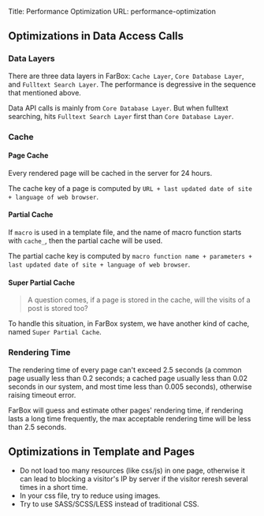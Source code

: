 Title: Performance Optimization
URL: performance-optimization

## Optimizations in Data Access Calls

### Data Layers

There are three data layers in FarBox: `Cache Layer`, `Core Database Layer`, and `Fulltext Search Layer`. The performance is degressive in the sequence that mentioned above.

Data API calls is mainly from `Core Database Layer`. But when fulltext searching, hits `Fulltext Search Layer` first than `Core Database Layer`.

### Cache

#### Page Cache

Every rendered page will be cached in the server for 24 hours.

The cache key of a page is computed by `URL + last updated date of site + language of web browser`.

#### Partial Cache

If `macro` is used in a template file, and the name of macro function starts with `cache_`, then the partial cache will be used. 

The partial cache key is computed by `macro function name + parameters + last updated date of site + language of web browser`.

#### Super Partial Cache

> A question comes, if a page is stored in the cache, will the visits of a post is stored too?

To handle this situation, in FarBox system, we have another kind of cache, named `Super Partial Cache`.


### Rendering Time

The rendering time of every page can't exceed 2.5 seconds (a common page usually less than 0.2 seconds; a cached page usually less than 0.02 seconds in our system, and most time less than 0.005 seconds), otherwise raising timeout error.

FarBox will guess and estimate other pages' rendering time, if rendering lasts a long time frequently, the max acceptable rendering time will be less than 2.5 seconds.


## Optimizations in Template and Pages

- Do not load too many resources (like css/js) in one page, otherwise it can lead to blocking a visitor's IP by server if the visitor reresh several times in a short time.
- In your css file, try to reduce using images.
- Try to use SASS/SCSS/LESS instead of traditional CSS.